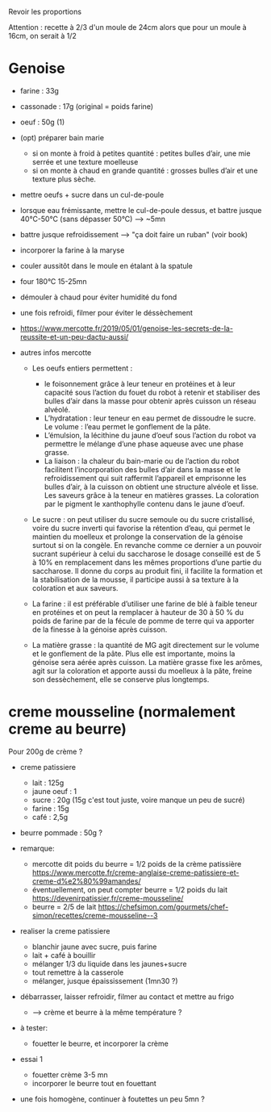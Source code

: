 Revoir les proportions

Attention : recette à 2/3 d'un moule de 24cm
alors que pour un moule à 16cm, on serait à 1/2

# Genoise
- farine    :   33g
- cassonade :   17g (original = poids farine)
- oeuf      :   50g (1)



- (opt) préparer bain marie
    - si on monte à froid à petites quantité : petites bulles d’air, une mie serrée et une texture moelleuse
    - si on monte à chaud en grande quantité : grosses bulles d’air et une texture plus sèche.
- mettre oeufs + sucre dans un cul-de-poule 
- lorsque eau frémissante, mettre le cul-de-poule dessus, et battre jusque 40°C-50°C (sans dépasser 50°C) --> ~5mn

- battre jusque refroidissement --> "ça doit faire un ruban" (voir book)
- incorporer la farine à la maryse
- couler aussitôt dans le moule en étalant à la spatule
- four 180°C 15-25mn
- démouler à chaud pour éviter humidité du fond
- une fois refroidi, filmer pour éviter le déssèchement



- https://www.mercotte.fr/2019/05/01/genoise-les-secrets-de-la-reussite-et-un-peu-dactu-aussi/
- autres infos mercotte
    - Les oeufs entiers permettent : 
        - le foisonnement grâce à leur teneur en protéines et à leur capacité sous l’action du fouet du robot à retenir et stabiliser des bulles d’air dans la masse pour obtenir après cuisson un réseau alvéolé. 
        - L’hydratation : leur teneur en eau permet de dissoudre le sucre. Le volume : l’eau permet le gonflement de la pâte. 
        - L’émulsion, la lécithine du jaune d’oeuf sous l’action du robot  va permettre le mélange d’une phase aqueuse avec une phase grasse. 
        - La liaison : la chaleur du bain-marie ou de l’action du robot facilitent l’incorporation des bulles d’air dans la masse et le refroidissement qui suit raffermit l’appareil et emprisonne les bulles d’air, à la cuisson on obtient une structure alvéole et lisse. Les saveurs grâce à la teneur en matières grasses. La coloration par le pigment le xanthophylle contenu dans le jaune d’oeuf.

    - Le sucre : on peut utiliser du sucre semoule ou du sucre cristallisé, voire du sucre inverti qui favorise la rétention d’eau, qui permet le maintien du moelleux et prolonge la conservation de la génoise surtout si on la congèle. En revanche comme ce dernier  a un pouvoir sucrant supérieur à celui du saccharose le dosage conseillé est de 5 à 10% en remplacement dans les mêmes proportions d’une partie du saccharose. Il donne du corps au produit fini, il facilite la formation et la stabilisation de la mousse, il participe aussi à sa texture à la coloration et aux saveurs.

    - La farine : il est préférable d’utiliser une farine de blé à faible teneur en protéines et on peut la remplacer à hauteur de 30 à 50 % du poids de farine  par de la fécule de pomme de terre qui va apporter de la finesse à la génoise après cuisson.

    - La matière grasse : la quantité de MG agit directement sur le volume et le gonflement de la pâte. Plus elle est importante, moins la génoise sera aérée après cuisson. La matière grasse fixe les arômes, agit sur la coloration et apporte aussi du moelleux à la pâte, freine son dessèchement, elle se conserve plus longtemps.

# creme mousseline (normalement creme au beurre)
Pour 200g de crème ?
- creme patissiere
    - lait          : 125g
    - jaune oeuf    : 1
    - sucre         : 20g (15g c'est tout juste, voire manque un peu de sucré)
    - farine        : 15g
    - café          : 2,5g
- beurre pommade    : 50g ?

- remarque: 
    - mercotte dit poids du beurre = 1/2 poids de la crème patissière https://www.mercotte.fr/creme-anglaise-creme-patissiere-et-creme-d%e2%80%99amandes/
    - éventuellement, on peut compter beurre = 1/2 poids du lait https://devenirpatissier.fr/creme-mousseline/
    - beurre = 2/5 de lait https://chefsimon.com/gourmets/chef-simon/recettes/creme-mousseline--3
  

- realiser la creme patissiere
    - blanchir jaune avec sucre, puis farine
    - lait + café à bouillir
    - mélanger 1/3 du liquide dans les jaunes+sucre
    - tout remettre à la casserole
    - mélanger, jusque épaississement (1mn30 ?)
- débarrasser, laisser refroidir, filmer au contact et mettre au frigo
    - --> crème et beurre à la même température ?
- à tester:
    - fouetter le beurre, et incorporer la crème
- essai 1
    - fouetter crème 3-5 mn
    - incorporer le beurre tout en fouettant 
- une fois homogène, continuer à foutettes un peu 5mn ?